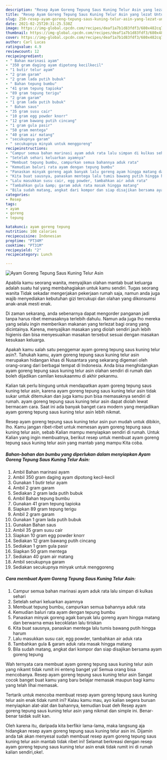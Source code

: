 ```yaml
---
description: "Resep Ayam Goreng Tepung Saus Kuning Telur Asin yang lezat Untuk Jualan"
title: "Resep Ayam Goreng Tepung Saus Kuning Telur Asin yang lezat Untuk Jualan"
slug: 250-resep-ayam-goreng-tepung-saus-kuning-telur-asin-yang-lezat-untuk-jualan
date: 2021-02-25T20:31:25.538Z
image: https://img-global.cpcdn.com/recipes/deaf1a7b1d83fdf3/680x482cq70/ayam-goreng-tepung-saus-kuning-telur-asin-foto-resep-utama.jpg
thumbnail: https://img-global.cpcdn.com/recipes/deaf1a7b1d83fdf3/680x482cq70/ayam-goreng-tepung-saus-kuning-telur-asin-foto-resep-utama.jpg
cover: https://img-global.cpcdn.com/recipes/deaf1a7b1d83fdf3/680x482cq70/ayam-goreng-tepung-saus-kuning-telur-asin-foto-resep-utama.jpg
author: Carl Lucas
ratingvalue: 4.9
reviewcount: 12
recipeingredient:
- " Bahan marinasi ayam"
- "350 gram daging ayam dipotong kecilkecil"
- "1 butir telur ayam"
- "2 gram garam"
- "2 gram lada putih bubuk"
- " Bahan tepung bumbu"
- "41 gram tepung tapioka"
- "89 gram tepung terigu"
- "2 gram garam"
- "1 gram lada putih bubuk"
- " Bahan saus"
- "35 gram susu cair"
- "10 gram egg powder knorr"
- "12 gram bawang putih cincang"
- "1 gram gula pasir"
- "50 gram mentega"
- "40 gram air matang"
- "secukupnya garam"
- " secukupnya minyak untuk menggoreng"
recipeinstructions:
- "Campur semua bahan marinasi ayam aduk rata lalu simpan di kulkas sehari"
- "Setelah sehari keluarkan ayamnya"
- "Membuat tepung bumbu, campurkan semua bahannya aduk rata"
- "Kemudian baluri rata ayam dengan tepung bumbu"
- "Panaskan minyak goreng agak banyak lalu goreng ayam hingga matang dan berwarna emas kecoklatan lalu tiriskan"
- "Kita buat sausnya, panaskan mentega lalu tumis bawang putih hingga harum"
- "Lalu masukkan susu cair, egg powder, tambahkan air aduk rata"
- "Tambahkan gula &amp; garam aduk rata masak hingga matang"
- "Bila sudah matang, angkat dari kompor dan siap disajikan bersama ayam goreng tepung"
categories:
- Resep
tags:
- ayam
- goreng
- tepung

katakunci: ayam goreng tepung 
nutrition: 108 calories
recipecuisine: Indonesian
preptime: "PT34M"
cooktime: "PT31M"
recipeyield: "2"
recipecategory: Lunch

---
```



![Ayam Goreng Tepung Saus Kuning Telur Asin](https://img-global.cpcdn.com/recipes/deaf1a7b1d83fdf3/680x482cq70/ayam-goreng-tepung-saus-kuning-telur-asin-foto-resep-utama.jpg)

Apabila kamu seorang wanita, menyajikan olahan mantab buat keluarga adalah suatu hal yang membahagiakan untuk kamu sendiri. Tugas seorang  wanita Tidak sekadar mengerjakan pekerjaan rumah saja, namun anda juga wajib menyediakan kebutuhan gizi tercukupi dan olahan yang dikonsumsi anak-anak mesti enak.

Di zaman  sekarang, anda sebenarnya dapat mengorder panganan jadi tanpa harus ribet memasaknya terlebih dahulu. Namun ada juga lho mereka yang selalu ingin memberikan makanan yang terlezat bagi orang yang dicintainya. Karena, menyajikan masakan yang diolah sendiri jauh lebih higienis dan bisa menyesuaikan masakan tersebut sesuai dengan masakan kesukaan keluarga. 



Apakah kamu salah satu penggemar ayam goreng tepung saus kuning telur asin?. Tahukah kamu, ayam goreng tepung saus kuning telur asin merupakan hidangan khas di Nusantara yang sekarang digemari oleh orang-orang dari berbagai tempat di Indonesia. Anda bisa menghidangkan ayam goreng tepung saus kuning telur asin olahan sendiri di rumah dan boleh dijadikan camilan kesukaanmu di akhir pekanmu.

Kalian tak perlu bingung untuk mendapatkan ayam goreng tepung saus kuning telur asin, karena ayam goreng tepung saus kuning telur asin tidak sukar untuk ditemukan dan juga kamu pun bisa memasaknya sendiri di rumah. ayam goreng tepung saus kuning telur asin dapat diolah lewat bermacam cara. Saat ini ada banyak banget cara modern yang menjadikan ayam goreng tepung saus kuning telur asin lebih nikmat.

Resep ayam goreng tepung saus kuning telur asin pun mudah untuk dibikin, lho. Kamu jangan ribet-ribet untuk memesan ayam goreng tepung saus kuning telur asin, sebab Kalian mampu menyiapkan sendiri di rumah. Untuk Kalian yang ingin membuatnya, berikut resep untuk membuat ayam goreng tepung saus kuning telur asin yang mantab yang mampu Kita coba.

<!--inarticleads1-->

##### Bahan-bahan dan bumbu yang diperlukan dalam menyiapkan Ayam Goreng Tepung Saus Kuning Telur Asin:

1. Ambil  Bahan marinasi ayam
1. Ambil 350 gram daging ayam dipotong kecil-kecil
1. Gunakan 1 butir telur ayam
1. Ambil 2 gram garam
1. Sediakan 2 gram lada putih bubuk
1. Ambil  Bahan tepung bumbu
1. Gunakan 41 gram tepung tapioka
1. Siapkan 89 gram tepung terigu
1. Ambil 2 gram garam
1. Gunakan 1 gram lada putih bubuk
1. Gunakan  Bahan saus
1. Ambil 35 gram susu cair
1. Siapkan 10 gram egg powder knorr
1. Sediakan 12 gram bawang putih cincang
1. Sediakan 1 gram gula pasir
1. Siapkan 50 gram mentega
1. Sediakan 40 gram air matang
1. Ambil secukupnya garam
1. Sediakan  secukupnya minyak untuk menggoreng




<!--inarticleads2-->

##### Cara membuat Ayam Goreng Tepung Saus Kuning Telur Asin:

1. Campur semua bahan marinasi ayam aduk rata lalu simpan di kulkas sehari
1. Setelah sehari keluarkan ayamnya
1. Membuat tepung bumbu, campurkan semua bahannya aduk rata
1. Kemudian baluri rata ayam dengan tepung bumbu
1. Panaskan minyak goreng agak banyak lalu goreng ayam hingga matang dan berwarna emas kecoklatan lalu tiriskan
1. Kita buat sausnya, panaskan mentega lalu tumis bawang putih hingga harum
1. Lalu masukkan susu cair, egg powder, tambahkan air aduk rata
1. Tambahkan gula &amp; garam aduk rata masak hingga matang
1. Bila sudah matang, angkat dari kompor dan siap disajikan bersama ayam goreng tepung




Wah ternyata cara membuat ayam goreng tepung saus kuning telur asin yang nikamt tidak rumit ini enteng banget ya! Semua orang bisa mencobanya. Resep ayam goreng tepung saus kuning telur asin Sangat cocok banget buat kamu yang baru belajar memasak maupun bagi kamu yang telah lihai memasak.

Tertarik untuk mencoba membuat resep ayam goreng tepung saus kuning telur asin enak tidak rumit ini? Kalau kamu mau, ayo kalian segera buruan menyiapkan alat-alat dan bahannya, kemudian buat deh Resep ayam goreng tepung saus kuning telur asin yang nikmat dan simple ini. Benar-benar taidak sulit kan. 

Oleh karena itu, daripada kita berfikir lama-lama, maka langsung aja hidangkan resep ayam goreng tepung saus kuning telur asin ini. Dijamin anda tak akan menyesal sudah membuat resep ayam goreng tepung saus kuning telur asin mantab tidak ribet ini! Selamat berkreasi dengan resep ayam goreng tepung saus kuning telur asin enak tidak rumit ini di rumah kalian sendiri,oke!.

